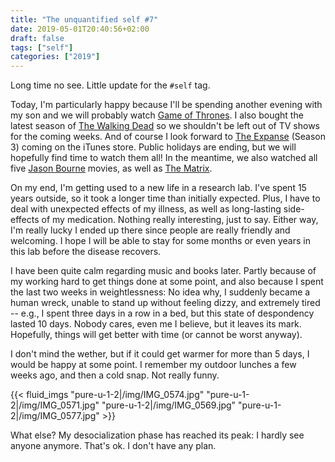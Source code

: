 ```yaml
---
title: "The unquantified self #7"
date: 2019-05-01T20:40:56+02:00
draft: false
tags: ["self"]
categories: ["2019"]
---
```

Long time no see. Little update for the `#self` tag.

<!--more-->

Today, I'm particularly happy because I'll be spending another evening with my son and we will probably watch [Game of Thrones](https://en.wikipedia.org/wiki/Game_of_Thrones). I also bought the latest season of [The Walking Dead](https://en.wikipedia.org/wiki/The_Walking_Dead_(TV_series)) so we shouldn't be left out of TV shows for the coming weeks. And of course I look forward to [The Expanse](https://en.wikipedia.org/wiki/The_Expanse_(TV_series)) (Season 3) coming on the iTunes store. Public holidays are ending, but we will hopefully find time to watch them all! In the meantime, we also watched all five [Jason Bourne](https://en.wikipedia.org/wiki/Jason_Bourne) movies, as well as [The Matrix](https://en.wikipedia.org/wiki/The_Matrix).

On my end, I'm getting used to a new life in a research lab. I've spent 15 years outside, so it took a longer time than initially expected. Plus, I have to deal with unexpected effects of my illness, as well as long-lasting side-effects of my medication. Nothing really interesting, just to say. Either way, I'm really lucky I ended up there since people are really friendly and welcoming. I hope I will be able to stay for some months or even years in this lab before the disease recovers.

I have been quite calm regarding music and books later. Partly because of my working hard to get things done at some point, and also because I spent the last two weeks in weightlessness: No idea why, I suddenly became a human wreck, unable to stand up without feeling dizzy, and extremely tired -- e.g., I spent three days in a row in a bed, but this state of despondency lasted 10 days. Nobody cares, even me I believe, but it leaves its mark. Hopefully, things will get better with time (or cannot be worst anyway).

I don't mind the wether, but if it could get warmer for more than 5 days, I would be happy at some point. I remember my outdoor lunches a few weeks ago, and then a cold snap. Not really funny.

{{< fluid_imgs
  "pure-u-1-2|/img/IMG_0574.jpg"
  "pure-u-1-2|/img/IMG_0571.jpg"
  "pure-u-1-2|/img/IMG_0569.jpg"
  "pure-u-1-2|/img/IMG_0577.jpg" >}}

What else? My desocialization phase has reached its peak: I hardly see anyone anymore. That's ok. I don't have any plan.

